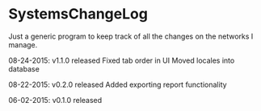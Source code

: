# SystemsChangeLog

Just a generic program to keep track of all the changes on the networks I manage.




08-24-2015: v1.1.0 released
            Fixed tab order in UI
            Moved locales into database

08-22-2015: v0.2.0 released
            Added exporting report functionality

06-02-2015: v0.1.0 released
